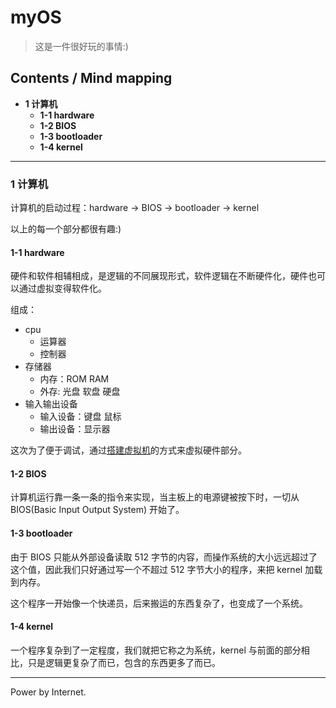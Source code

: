# myOS
> 这是一件很好玩的事情:)

## Contents / Mind mapping
- **1 计算机**
  - **1-1 hardware**
  - **1-2 BIOS**
  - **1-3 bootloader**
  - **1-4 kernel**

---

### 1 计算机

计算机的启动过程：hardware -> BIOS -> bootloader -> kernel

以上的每一个部分都很有趣:)

#### 1-1 hardware

硬件和软件相辅相成，是逻辑的不同展现形式，软件逻辑在不断硬件化，硬件也可以通过虚拟变得软件化。

组成：
- cpu
  - 运算器
  - 控制器
- 存储器
  - 内存：ROM RAM
  - 外存: 光盘 软盘 硬盘
- 输入输出设备
  - 输入设备：键盘 鼠标
  - 输出设备：显示器

这次为了便于调试，通过[搭建虚拟机](build-virtual-pc.md)的方式来虚拟硬件部分。

#### 1-2 BIOS

计算机运行靠一条一条的指令来实现，当主板上的电源键被按下时，一切从 BIOS(Basic Input Output System) 开始了。

#### 1-3 bootloader

由于 BIOS 只能从外部设备读取 512 字节的内容，而操作系统的大小远远超过了这个值，因此我们只好通过写一个不超过 512 字节大小的程序，来把 kernel 加载到内存。

这个程序一开始像一个快递员，后来搬运的东西复杂了，也变成了一个系统。

#### 1-4 kernel

一个程序复杂到了一定程度，我们就把它称之为系统，kernel 与前面的部分相比，只是逻辑更复杂了而已，包含的东西更多了而已。



---
Power by Internet.
